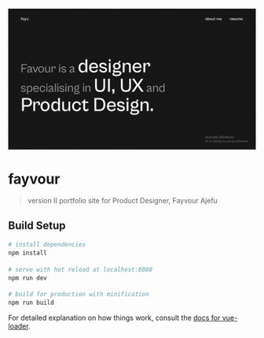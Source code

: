 ![image](src/assets/fayvour.png)

# fayvour

> version II portfolio site for Product Designer, Fayvour Ajefu

## Build Setup

``` bash
# install dependencies
npm install

# serve with hot reload at localhost:8080
npm run dev

# build for production with minification
npm run build
```

For detailed explanation on how things work, consult the [docs for vue-loader](http://vuejs.github.io/vue-loader).
